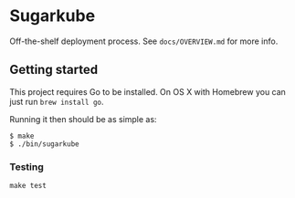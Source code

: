 # Sugarkube

Off-the-shelf deployment process. See `docs/OVERVIEW.md` for more info.

## Getting started

This project requires Go to be installed. On OS X with Homebrew you can just run `brew install go`.

Running it then should be as simple as:

```console
$ make
$ ./bin/sugarkube
```

### Testing

``make test``